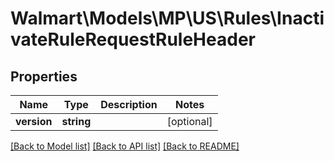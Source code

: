 # Walmart\Models\MP\US\Rules\InactivateRuleRequestRuleHeader

## Properties

Name | Type | Description | Notes
------------ | ------------- | ------------- | -------------
**version** | **string** |  | [optional]


[[Back to Model list]](./) [[Back to API list]](../../../../../README.md#supported-apis) [[Back to README]](../../../../../README.md)
